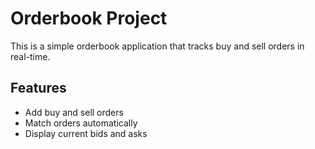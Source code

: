 # Orderbook Project

This is a simple orderbook application that tracks buy and sell orders in real-time.

## Features

- Add buy and sell orders
- Match orders automatically
- Display current bids and asks